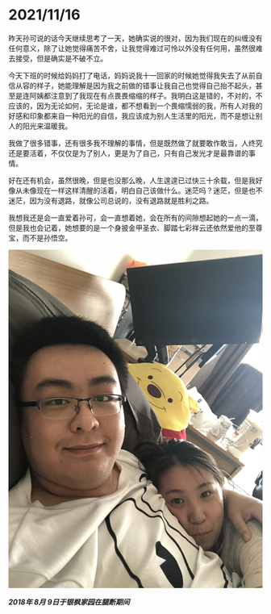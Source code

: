 # 2021/11/16

昨天孙可说的话今天继续思考了一天，她确实说的很对，因为我们现在的纠缠没有任何意义，除了让她觉得痛苦不舍，让我觉得难过可怜以外没有任何用，虽然很难去接受，但是确实是不破不立。

今天下班的时候给妈妈打了电话，妈妈说我十一回家的时候她觉得我失去了从前自信从容的样子，她能理解是因为我之前做的错事让我自己也觉得自己抬不起头，甚至是连阿姨都注意到了我现在有点畏畏缩缩的样子。我明白这是错的，不对的，不应该的，因为无论如何，无论是谁，都不想看到一个畏缩懦弱的我，所有人对我的好感和印象都来自一种阳光的自信，我应该成为别人生活里的阳光，而不是想让别人的阳光来温暖我。

我做了很多错事，还有很多我不理解的事情，但是既然做了就要敢作敢当，人终究还是要活着，不仅仅是为了别人，更是为了自己，只有自己发光才是最靠谱的事情。

好在还有机会，虽然很晚，但是也没那么晚，人生遑遑已过快三十余载，但是我好像从未像现在一样这样清醒的活着，明白自己该做什么。迷茫吗？迷茫，但是也不迷茫，因为没有退路，就像公司总说的，没有退路就是胜利之路。

我想我还是会一直爱着孙可，会一直想着她，会在所有的间隙想起她的一点一滴，但是我也会记着，她想要的是一个身披金甲圣衣、脚踏七彩祥云还依然爱他的至尊宝，而不是孙悟空。

![2018年8月9日于银枫家园在腿断期间.jpg](../images/2018年8月9日于银枫家园在腿断期间.jpg)

___2018年 8月 9日于银枫家园在腿断期间___